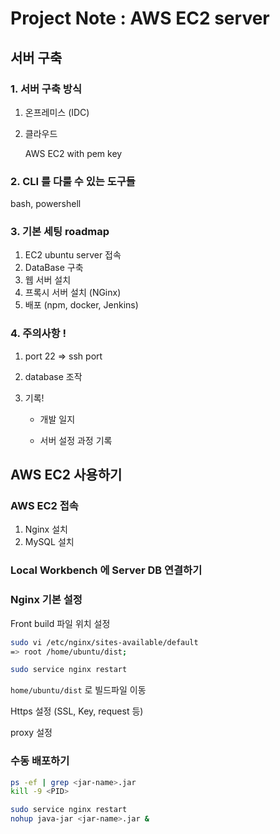 # Project Note : AWS EC2 server



## 서버 구축 

### 1. 서버 구축 방식

1. 온프레미스 (IDC) 

2. 클라우드 

   AWS EC2 with pem key 



### 2. CLI 를 다룰 수 있는 도구들 

bash, powershell



### 3. 기본 세팅 roadmap

1. EC2 ubuntu server 접속
2. DataBase 구축
3. 웹 서버 설치
4. 프록시 서버 설치 (NGinx)
5. 배포 (npm, docker, Jenkins) 



### 4. 주의사항 !

1. port 22 => ssh port 

2. database 조작 

3. 기록! 

   - 개발 일지 

   - 서버 설정 과정 기록 



## AWS EC2 사용하기 

### AWS EC2 접속

1. Nginx 설치 
2. MySQL 설치 

### Local Workbench 에 Server DB 연결하기 

### Nginx 기본 설정

Front build 파일 위치 설정

```bash
sudo vi /etc/nginx/sites-available/default
=> root /home/ubuntu/dist;

sudo service nginx restart
```

`home/ubuntu/dist` 로 빌드파일 이동 



Https 설정 (SSL, Key, request 등)

proxy 설정

### 수동 배포하기 

```bash
ps -ef | grep <jar-name>.jar 
kill -9 <PID>

sudo service nginx restart
nohup java-jar <jar-name>.jar &
```
